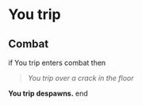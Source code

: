 # You trip







## Combat

if You trip enters combat  then


>*You trip over a crack in the floor*


**You trip despawns.**
end
